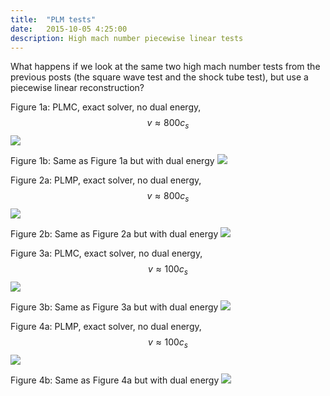 ```yaml
---
title:  "PLM tests"
date:   2015-10-05 4:25:00
description: High mach number piecewise linear tests 
---
```


What happens if we look at the same two high mach number tests from 
the previous posts (the square wave test and the shock tube test), but
use a piecewise linear reconstruction?

Figure 1a: PLMC, exact solver, no dual energy, $$v \approx 800 c_s$$
<img src="{{ site.url }}assets/images/PLMC_exact_M800_node.png">

Figure 1b: Same as Figure 1a but with dual energy
<img src="{{ site.url }}assets/images/PLMC_exact_M800_de.png">

Figure 2a: PLMP, exact solver, no dual energy, $$v \approx 800 c_s$$
<img src="{{ site.url }}assets/images/PLMP_exact_M800_node.png">

Figure 2b: Same as Figure 2a but with dual energy
<img src="{{ site.url }}assets/images/PLMP_exact_M800_de.png">

Figure 3a: PLMC, exact solver, no dual energy, $$v \approx 100 c_s$$ 
<img src="{{ site.url }}assets/images/PLMC_exact_M100_node.png">

Figure 3b: Same as Figure 3a but with dual energy
<img src="{{ site.url }}assets/images/PLMC_exact_M100_de.png">

Figure 4a: PLMP, exact solver, no dual energy, $$v \approx 100 c_s$$ 
<img src="{{ site.url }}assets/images/PLMP_exact_M100_node.png">

Figure 4b: Same as Figure 4a but with dual energy
<img src="{{ site.url }}assets/images/PLMP_exact_M100_de.png">
